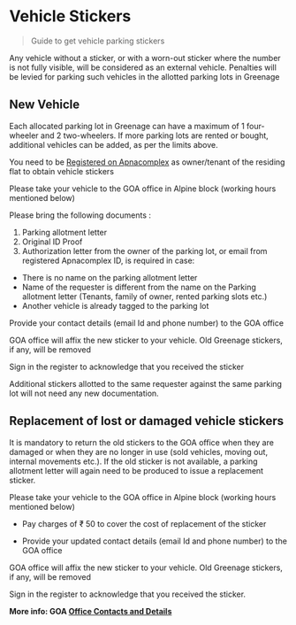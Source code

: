 # Vehicle Stickers

> Guide to get vehicle parking stickers

Any vehicle without a sticker, or with a worn-out sticker where the number is not fully visible, will be considered as an external vehicle. Penalties will be levied for parking such vehicles in the allotted parking lots in Greenage

## New Vehicle

Each allocated parking lot in Greenage can have a maximum of 1 four-wheeler and 2 two-wheelers. If more parking lots are rented or bought, additional vehicles can be added, as per the limits above. 

You need to be [Registered on Apnacomplex](/apps) as owner/tenant of the residing flat to obtain vehicle stickers

Please take your vehicle to the GOA office in Alpine block (working hours mentioned below) 

Please bring the following documents :
1. Parking allotment letter
2. Original ID Proof
3. Authorization letter from the owner of the parking lot, or email from registered Apnacomplex ID, is required in case:
* There is no name on the parking allotment letter
* Name of the requester is different from the name on the Parking allotment letter (Tenants, family of owner, rented parking slots etc.)
* Another vehicle is already tagged to the parking lot

Provide your contact details (email Id and phone number) to the GOA office

GOA office will affix the new sticker to your vehicle. Old Greenage stickers, if any, will be removed

Sign in the register to acknowledge that you received the sticker 

Additional stickers allotted to the same requester against the same parking lot will not need any new documentation.

## Replacement of lost or damaged vehicle stickers

It is mandatory to return the old stickers to the GOA office when they are damaged or when they are no longer in use (sold vehicles, moving out, internal movements etc.).
If the old sticker is not available, a parking allotment letter will again need to be produced to issue a replacement sticker. 

Please take your vehicle to the GOA office in Alpine block (working hours mentioned below) 

- Pay charges of  ₹ 50 to cover the cost of replacement of the sticker

- Provide your updated contact details (email Id and phone number) to the GOA office

GOA office will affix the new sticker to your vehicle. Old Greenage stickers, if any, will be removed

Sign in the register to acknowledge that you received the sticker.

__More info: GOA [Office Contacts and Details](/contact)__